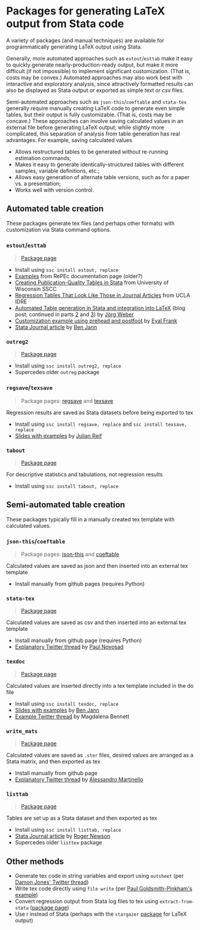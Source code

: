 # Packages for generating LaTeX output from Stata code

A variety of packages (and manual techniques) are available for programmatically generating LaTeX output using Stata.

Generally, more automated approaches such as `estout`/`esttab` make it easy to quickly generate nearly-production-ready output, but make it more difficult (if not impossible) to implement significant customization. (That is, costs may be convex.) Automated approaches may also work best with interactive and exploratory analysis, since attractively formatted results can also be displayed as Stata output or exported as simple text or csv files.

Semi-automated approaches such as `json-this`/`coeftable` and `stata-tex` generally require manually creating LaTeX code to generate even simple tables, but their output is fully customizable. (That is, costs may be concave.) These approaches can involve saving calculated values in an external file before generating LaTeX output; while slightly more complicated, this separation of analysis from table generation has real advantages. For example, saving calculated values
- Allows restructured tables to be generated without re-running estimation commands;
- Makes it easy to generate identically-structured tables with different samples, variable definitions, etc.;
- Allows easy generation of alternate table versions, such as for a paper vs. a presentation;
- Works well with version control.



## Automated table creation

These packages generate tex files (and perhaps other formats) with customization via Stata command options.



### `estout`/`esttab`

> [Package page](http://repec.sowi.unibe.ch/stata/estout/)

- Install using `ssc install estout, replace`
- [Examples](http://repec.org/bocode/e/estout/examples.html) from RePEc documentation page (older?)
- [Creating Publication-Quality Tables in Stata](https://www.ssc.wisc.edu/sscc/pubs/stata_tables.htm) from University of Wisconsin SSCC
- [Regression Tables That Look Like Those in Journal Articles](https://stats.idre.ucla.edu/stata/faq/how-can-i-use-estout-to-make-regression-tables-that-look-like-those-in-journal-articles/) from UCLA IDRE
- [Automated Table generation in Stata and integration into LaTeX](https://www.jwe.cc/2012/03/stata-latex-tables-estout/) (blog post; continued in parts [2](https://www.jwe.cc/2012/08/latex-and-stata-integration-solving-some-problems/) and [3](https://www.jwe.cc/2012/08/latex-stata-design/)) by [Jörg Weber](https://www.jwe.cc/)
- [Customization example using prehead and postfoot](http://www.eyalfrank.com/code-riffs-stata-and-regression-tables/) by [Eyal Frank](http://www.eyalfrank.com/)
- [Stata Journal article](https://www.stata-journal.com/sjpdf.html?articlenum=st0085) by [Ben Jann](http://www.soz.unibe.ch/about_us/people/prof_dr_jann_ben/index_eng.html)




### `outreg2`

> [Package page](http://repec.org/bocode/o/outreg2.html)

- Install using `ssc install outreg2, replace`
- Supercedes older `outreg` package



### `regsave`/`texsave`

> Package pages: [regsave](https://econpapers.repec.org/software/bocbocode/S456964.htm) and [texsave](https://econpapers.repec.org/software/bocbocode/S456974.htm)

Regression results are saved as Stata datasets before being exported to tex

- Install using `ssc install regsave, replace` and `ssc install texsave, replace`
- [Slides with examples](https://www.stata.com/meeting/boston10/boston10_reif.pdf) by [Julian Reif](http://julianreif.com/)



### `tabout`

> [Package page](http://tabout.net.au/)

For descriptive statistics and tabulations, not regression results

- Install using `ssc install tabout, replace`






## Semi-automated table creation

These packages typically fill in a manually created tex template with calculated values.



### `json-this`/`coeftable`

> Package pages: [json-this](https://github.com/gn0/json-this) and [coeftable](https://github.com/gn0/coeftable)

Calculated values are saved as json and then inserted into an external tex template

- Install manually from github pages (requires Python)



### `stata-tex`

> [Package page](https://github.com/paulnov/stata-tex)

Calculated values are saved as csv and then inserted into an external tex template

- Install manually from github page (requires Python)
- [Explanatory Twitter thread](https://twitter.com/paulnovosad/status/1056922582795075584) by [Paul Novosad](http://www.dartmouth.edu/~novosad/)



### `texdoc`

> [Package page](http://repec.sowi.unibe.ch/stata/texdoc/)

Calculated values are inserted directly into a tex template included in the do file

- Install using `ssc install texdoc, replace`
- [Slides with examples](https://www.stata.com/meeting/switzerland16/slides/jann-switzerland16.pdf) by [Ben Jann](http://www.soz.unibe.ch/about_us/people/prof_dr_jann_ben/index_eng.html)
- [Example Twitter thread](https://twitter.com/maibennett/status/1051145477922717696) by Magdalena Bennett



### `write_mats`

> [Package page](https://github.com/alemartinello/write_mats)

Calculated values are saved as `.ster` files, desired values are arranged as a Stata matrix, and then exported as tex

- Install manually from github page
- [Explanatory Twitter thread](https://twitter.com/ale_martinello/status/1054079452437798912) by [Alessandro Martinello](https://www.alemartinello.com/)



### `listtab`

> [Package page](http://fmwww.bc.edu/RePEc/bocode/l/listtab.html)

Tables are set up as a Stata dataset and then exported as tex

- Install using `ssc install listtab, replace`
- [Stata Journal article](https://www.stata-journal.com/sjpdf.html?articlenum=st0254) by [Roger Newson](http://www.rogernewsonresources.org.uk/)
- Supercedes older `listtex` package




## Other methods
- Generate tex code in string variables and export using `outsheet` (per [Damon Jones' Twitter thread](https://twitter.com/nomadj1s/status/1051112991393964032))
- Write tex code directly using `file write` (per [Paul Goldsmith-Pinkham's example](https://gist.github.com/paulgp/7e0c0ad9dee76c4ab8e475e1165d493f))
- Convert regression output from Stata log files to tex using `extract-from-stata` ([package page](https://github.com/gn0/extract-from-stata))
- Use r instead of Stata (perhaps with the `stargazer` [package](https://CRAN.R-project.org/package=stargazer) for LaTeX output)
